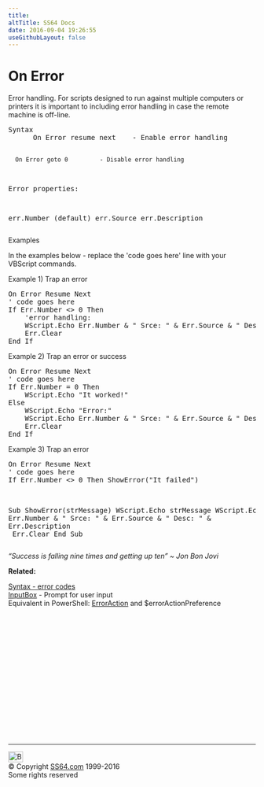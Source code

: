 ```yaml
---
title:
altTitle: SS64 Docs
date: 2016-09-04 19:26:55
useGithubLayout: false
---
```

<!-- #BeginLibraryItem "/Library/head_vb.lbi" --><!-- #EndLibraryItem --><h1>On Error</h1> 
<p>Error handling. For scripts designed to run against multiple computers or printers it is important to including error handling in case the remote machine is off-line. </p>
<pre>Syntax 
      On Error resume next    - Enable error handling

      On Error goto 0         - Disable error handling

Error properties:

   err.Number (default)
   err.Source
   err.Description</pre>
<p>Examples</p>
<p>In  the examples below - replace the 'code goes here' line with your VBScript commands. </p>
<p>Example 1) Trap an error </p>
<pre>On Error Resume Next<br>' code goes here<br>If Err.Number &lt;&gt; 0 Then<br>    'error handling:
    WScript.Echo Err.Number &amp; " Srce: " &amp; Err.Source &amp; " Desc: " &amp;  Err.Description<br>    Err.Clear<br>End If
</pre>

<p>Example 2) Trap an error or success </p>
<pre>On Error Resume Next<br>' code goes here<br>If Err.Number = 0 Then
    WScript.Echo "It worked!"
Else<br>    WScript.Echo "Error:"
    WScript.Echo Err.Number &amp; " Srce: " &amp; Err.Source &amp; " Desc: " &amp;  Err.Description<br>    Err.Clear<br>End If
</pre>
<p>Example 3) Trap an error </p>
<pre>On Error Resume Next<br>' code goes here<br>If Err.Number &lt;&gt; 0 Then ShowError("It failed")<br>

Sub ShowError(strMessage)
    WScript.Echo strMessage
    WScript.Echo Err.Number &amp; " Srce: " &amp; Err.Source &amp; " Desc: " &amp;  Err.Description<br>    Err.Clear
End Sub
</pre>
<p class="quote"><i>“Success is falling nine times and getting up ten” ~ Jon Bon Jovi</i></p>
<p><b>Related:</b></p>
<p><a href="syntax-errors.html">Syntax - error codes</a><br>
<a href="inputbox.html">InputBox</a> - Prompt for user input<br>
Equivalent in PowerShell: <a href="../ps/common.html">ErrorAction</a> and <span class="code">$errorActionPreference</span></p><!-- #BeginLibraryItem "/Library/foot_vb.lbi" --><p><script async="" src="//pagead2.googlesyndication.com/pagead/js/adsbygoogle.js"></script>
<!-- VB300 -->
<ins class="adsbygoogle" style="display:inline-block;width:300px;height:250px" data-ad-client="ca-pub-6140977852749469" data-ad-slot="1683739502"></ins>
<script>
(adsbygoogle = window.adsbygoogle || []).push({});
</script></p>
<hr>
<div id="bl" class="footer"><a href="#"><img src="../images/top.png" width="30" height="22" alt="Back to the Top"></a></div>
<div id="br" class="footer, tagline">© Copyright <a href="http://ss64.com/">SS64.com</a> 1999-2016<br>
Some rights reserved</div><!-- #EndLibraryItem -->

